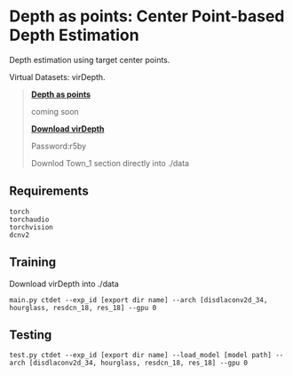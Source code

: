# Depth as points: Center Point-based Depth Estimation
Depth estimation using target center points. 

Virtual Datasets: virDepth.

> [**Depth as points**](https://arxiv.org/abs/2504.18773)
> 
> coming soon
> 
> [**Download virDepth**](https://pan.baidu.com/s/1NRKlb4PAvrViTD7QrsaERQ)
> 
> Password:r5by
> 
> Downlod Town_1 section directly into ./data


## Requirements
~~~
torch
torchaudio
torchvision
dcnv2
~~~

## Training

Download virDepth into ./data
~~~
main.py ctdet --exp_id [export dir name] --arch [disdlaconv2d_34, hourglass, resdcn_18, res_18] --gpu 0
~~~

## Testing
~~~
test.py ctdet --exp_id [export dir name] --load_model [model path] --arch [disdlaconv2d_34, hourglass, resdcn_18, res_18] --gpu 0
~~~
